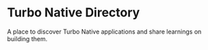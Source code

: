 # Turbo Native Directory

A place to discover Turbo Native applications and share learnings on building them.
